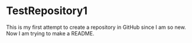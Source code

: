 TestRepository1
===============

This is my first attempt to create a repository in GitHub since I am so new.
Now I am trying to make a README.
